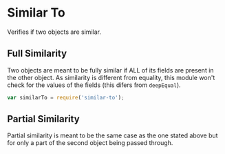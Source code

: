 # Similar To

Verifies if two objects are similar.

## Full Similarity

Two objects are meant to be fully similar if ALL of its fields are present in the other object. As similarity is different from equality, this module won't check for the values of the fields (this difers from `deepEqual`).

```javascript
var similarTo = require('similar-to');

```

## Partial Similarity

Partial similarity is meant to be the same case as the one stated above but for only a part of the second object being passed through.
